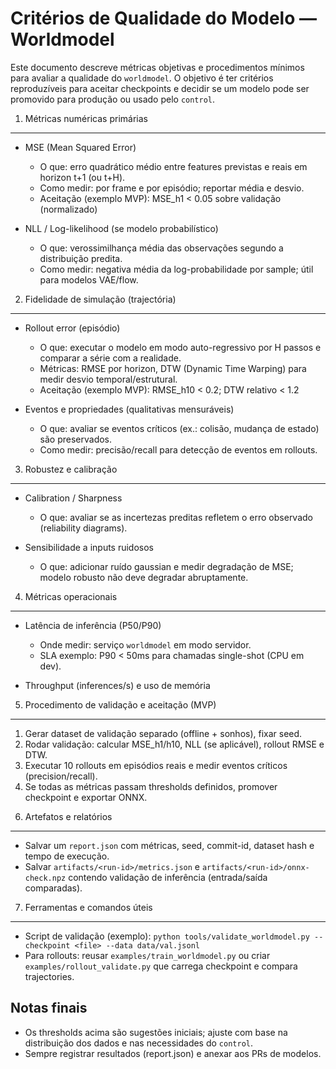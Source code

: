 # Critérios de Qualidade do Modelo — Worldmodel

Este documento descreve métricas objetivas e procedimentos mínimos para avaliar a
qualidade do `worldmodel`. O objetivo é ter critérios reproduzíveis para aceitar
checkpoints e decidir se um modelo pode ser promovido para produção ou usado pelo
`control`.

1) Métricas numéricas primárias
--------------------------------
- MSE (Mean Squared Error)
  - O que: erro quadrático médio entre features previstas e reais em horizon t+1 (ou t+H).
  - Como medir: por frame e por episódio; reportar média e desvio.
  - Aceitação (exemplo MVP): MSE_h1 < 0.05 sobre validação (normalizado)

- NLL / Log-likelihood (se modelo probabilístico)
  - O que: verossimilhança média das observações segundo a distribuição predita.
  - Como medir: negativa média da log-probabilidade por sample; útil para modelos VAE/flow.

2) Fidelidade de simulação (trajectória)
----------------------------------------
- Rollout error (episódio)
  - O que: executar o modelo em modo auto-regressivo por H passos e comparar a série com a realidade.
  - Métricas: RMSE por horizon, DTW (Dynamic Time Warping) para medir desvio temporal/estrutural.
  - Aceitação (exemplo MVP): RMSE_h10 < 0.2; DTW relativo < 1.2

- Eventos e propriedades (qualitativas mensuráveis)
  - O que: avaliar se eventos críticos (ex.: colisão, mudança de estado) são preservados.
  - Como medir: precisão/recall para detecção de eventos em rollouts.

3) Robustez e calibração
-------------------------
- Calibration / Sharpness
  - O que: avaliar se as incertezas preditas refletem o erro observado (reliability diagrams).

- Sensibilidade a inputs ruidosos
  - O que: adicionar ruído gaussian e medir degradação de MSE; modelo robusto não deve degradar abruptamente.

4) Métricas operacionais
------------------------
- Latência de inferência (P50/P90)
  - Onde medir: serviço `worldmodel` em modo servidor.
  - SLA exemplo: P90 < 50ms para chamadas single-shot (CPU em dev).

- Throughput (inferences/s) e uso de memória

5) Procedimento de validação e aceitação (MVP)
---------------------------------------------
1. Gerar dataset de validação separado (offline + sonhos), fixar seed.
2. Rodar validação: calcular MSE_h1/h10, NLL (se aplicável), rollout RMSE e DTW.
3. Executar 10 rollouts em episódios reais e medir eventos críticos (precision/recall).
4. Se todas as métricas passam thresholds definidos, promover checkpoint e exportar ONNX.

6) Artefatos e relatórios
-------------------------
- Salvar um `report.json` com métricas, seed, commit-id, dataset hash e tempo de execução.
- Salvar `artifacts/<run-id>/metrics.json` e `artifacts/<run-id>/onnx-check.npz` contendo validação de inferência (entrada/saída comparadas).

7) Ferramentas e comandos úteis
-------------------------------
- Script de validação (exemplo): `python tools/validate_worldmodel.py --checkpoint <file> --data data/val.jsonl`
- Para rollouts: reusar `examples/train_worldmodel.py` ou criar `examples/rollout_validate.py` que carrega checkpoint e compara trajectories.

Notas finais
------------
- Os thresholds acima são sugestões iniciais; ajuste com base na distribuição dos dados e nas necessidades do `control`.
- Sempre registrar resultados (report.json) e anexar aos PRs de modelos.
